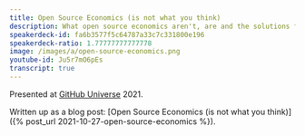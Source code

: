 ```yaml
---
title: Open Source Economics (is not what you think)
description: What open source economics aren't, are and the solutions for open source economic problems.
speakerdeck-id: fa6b3577f5c64787a33c7c331800e196
speakerdeck-ratio: 1.77777777777778
image: /images/a/open-source-economics.png
youtube-id: Ju5r7mO6pEs
transcript: true
---
```

Presented at [GitHub Universe](https://githubuniverse.com/) 2021.

Written up as a blog post: [Open Source Economics (is not what you think)]({% post_url 2021-10-27-open-source-economics %}).
